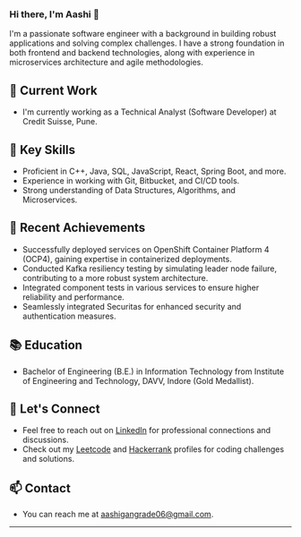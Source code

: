 ### Hi there, I'm Aashi 👋

I'm a passionate software engineer with a background in building robust applications and solving complex challenges. I have a strong foundation in both frontend and backend technologies, along with experience in microservices architecture and agile methodologies.

## 🔭 Current Work
- I'm currently working as a Technical Analyst (Software Developer) at Credit Suisse, Pune.

## 🌱 Key Skills
- Proficient in C++, Java, SQL, JavaScript, React, Spring Boot, and more.
- Experience in working with Git, Bitbucket, and CI/CD tools.
- Strong understanding of Data Structures, Algorithms, and Microservices.

## 🚀 Recent Achievements
- Successfully deployed services on OpenShift Container Platform 4 (OCP4), gaining expertise in containerized deployments.
- Conducted Kafka resiliency testing by simulating leader node failure, contributing to a more robust system architecture.
- Integrated component tests in various services to ensure higher reliability and performance.
- Seamlessly integrated Securitas for enhanced security and authentication measures.

## 📚 Education
- Bachelor of Engineering (B.E.) in Information Technology from Institute of Engineering and Technology, DAVV, Indore (Gold Medallist).

## 💬 Let's Connect
- Feel free to reach out on [LinkedIn](https://www.linkedin.com/in/aashi-gangrade-b4b955169/) for professional connections and discussions.
- Check out my [Leetcode] and [Hackerrank] profiles for coding challenges and solutions.

## 📫 Contact
- You can reach me at [aashigangrade06@gmail.com](mailto:aashigangrade06@gmail.com).

---


[website]: https://www.linkedin.com/in/aashi-gangrade-b4b955169/
[linkedin]: https://www.linkedin.com/in/aashi-gangrade-b4b955169/
[hackerrank]: https://www.hackerrank.com/aashigangrade06
[leetcode]: https://leetcode.com/iashi_g/
[gfg]: https://auth.geeksforgeeks.org/user/aashi_g/practice/
[codeforces]: https://codeforces.com/profile/aashi_g
[github]: https://github.com/aashigangrade

